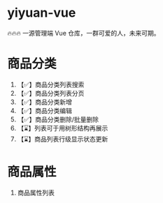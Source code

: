 # yiyuan-vue

🔥🔥🔥 一源管理端 Vue 仓库，一群可爱的人，未来可期。

# 商品分类
1. 【✅】商品分类列表搜索
2. 【✅】商品分类列表分页
3. 【✅】商品分类新增
4. 【✅】商品分类编辑
5. 【✅】商品分类删除/批量删除
6. 【⌛️】列表可于用树形结构再展示
7. 【⌛️】商品列表行级显示状态更新



# 商品属性
1. 商品属性列表